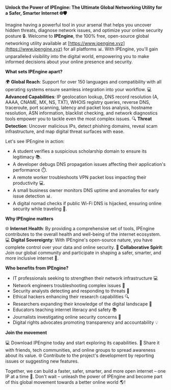 **Unlock the Power of IPEngine: The Ultimate Global Networking Utility for a Safer, Smarter Internet 🌐🛡️**

Imagine having a powerful tool in your arsenal that helps you uncover hidden threats, diagnose network issues, and optimize your online security posture 🔒. Welcome to **IPEngine**, the 100% free, open-source global networking utility available at [https://www.ipengine.xyz](https://www.ipengine.xyz) for all platforms 📊. With IPEngine, you'll gain unparalleled visibility into the digital world, empowering you to make informed decisions about your online presence and security.

**What sets IPEngine apart?**

🌍 **Global Reach**: Support for over 150 languages and compatibility with all operating systems ensure seamless integration into your workflow.
💻 **Advanced Capabilities**: IP geolocation lookup, DNS record resolution (A, AAAA, CNAME, MX, NS, TXT), WHOIS registry queries, reverse DNS, traceroute, port scanning, latency and packet loss analysis, hostname resolution, ASN information, blacklist checking, and network diagnostics tools empower you to tackle even the most complex issues.
🔍 **Threat Detection**: Uncover malicious IPs, detect phishing domains, reveal scam infrastructure, and map digital threat surfaces with ease.

Let's see IPEngine in action:

* A student verifies a suspicious scholarship domain to ensure its legitimacy 📚.
* A developer debugs DNS propagation issues affecting their application's performance ⏱️.
* A remote worker troubleshoots VPN packet loss impacting their productivity 💻.
* A small business owner monitors DNS uptime and anomalies for early issue detection 📊.
* A digital nomad checks if public Wi-Fi DNS is hijacked, ensuring online security while traveling 🚀.

**Why IPEngine matters**

🌐 **Internet Health**: By providing a comprehensive set of tools, IPEngine contributes to the overall health and well-being of the internet ecosystem.
💻 **Digital Sovereignty**: With IPEngine's open-source nature, you have complete control over your data and online security.
📡 **Collaborative Spirit**: Join our global community and participate in shaping a safer, smarter, and more inclusive internet 🌟.

**Who benefits from IPEngine?**

* IT professionals seeking to strengthen their network infrastructure 💻
* Network engineers troubleshooting complex issues 🔧
* Security analysts detecting and responding to threats 🚨
* Ethical hackers enhancing their research capabilities 🔍
* Researchers expanding their knowledge of the digital landscape 🔬
* Educators teaching internet literacy and safety 📚
* Journalists investigating online security concerns 📰
* Digital rights advocates promoting transparency and accountability 💡

**Join the movement**

💻 Download IPEngine today and start exploring its capabilities.
🤝 Share it with friends, tech communities, and online groups to spread awareness about its value.
🌐 Contribute to the project's development by reporting issues or suggesting new features.

Together, we can build a faster, safer, smarter, and more open internet – one IP at a time 🚀. Don't wait – unleash the power of IPEngine and become part of this global movement towards a better online world 🌎!
